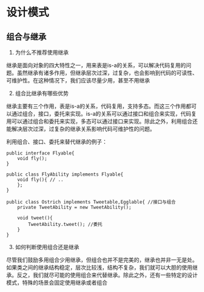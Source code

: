# 设计模式

## 组合与继承


1. 为什么不推荐使用继承

继承是面向对象的四大特性之一，用来表是is-a的关系，可以解决代码复用的问题。虽然继承有诸多作用，但继承层次过深，过复杂，也会影响到代码的可读性、可维护性。在这种情况下，我们应该尽量少用，甚至不用继承

2. 组合比继承有哪些优势

继承主要有三个作用，表是is-a的关系，代码复用，支持多态。而这三个作用都可以通过组合，接口，委托来实现。is-a的关系可以通过接口和组合来实现，代码复用可以通过组合和委托来实现，多态可以通过接口来实现。除此之外，利用组合还能解决层次过深，过复杂的继承关系影响代码可维护性的问题。

利用组合、接口、委托来替代继承的例子：

```
public interface Flyable{
    void fly();
}

public class FlyAbility implements Flyable{
    void fly(){ // ..
    };
}

public class Ostrich implements Tweetable,Egglable{ //接口与组合
    private TweetAbility = new TweetAbility();

    void tweet(){
        TweetAbility.tweet(); //委托
    }
}
```

3. 如何判断使用组合还是继承

尽管我们鼓励多用组合少用继承，但组合也并不是完美的，继承也并非一无是处。如果类之间的继承结构稳定，层次比较浅，结构不复杂，我们就可以大胆的使用继承。反之，我们就尽可能的使用组合来代替继承。除此之外，还有一些特定的设计模式，特殊的场景会固定使用继承或者组合
